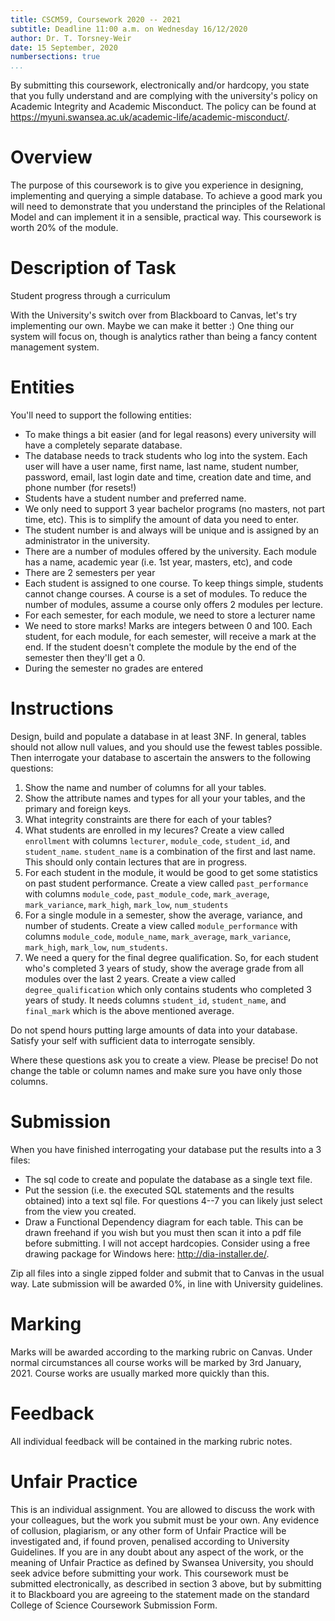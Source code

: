 ```yaml
---
title: CSCM59, Coursework 2020 -- 2021 
subtitle: Deadline 11:00 a.m. on Wednesday 16/12/2020
author: Dr. T. Torsney-Weir
date: 15 September, 2020
numbersections: true
...
```



By submitting this coursework, electronically and/or hardcopy, you state that
you fully understand and are complying with the university's policy on
Academic Integrity and Academic Misconduct. The policy can be found at
<https://myuni.swansea.ac.uk/academic-life/academic-misconduct/>.

# Overview

The purpose of this coursework is to give you experience in designing,
implementing and querying a simple database. To achieve a good mark you will
need to demonstrate that you understand the principles of the Relational Model
and can implement it in a sensible, practical way. This coursework is worth 20%
of the module.

# Description of Task

Student progress through a curriculum

With the University's switch over from Blackboard to Canvas, let's try 
implementing our own. Maybe we can make it better :) One thing our system will
focus on, though is analytics rather than being a fancy content management
system.

# Entities

You'll need to support the following entities:

* To make things a bit easier (and for legal reasons) every university will
  have a completely separate database.
* The database needs to track students who log into the system. Each user will
  have a user name, first name, last name, student number,
  password, email, last login date and time, creation date and time, and 
  phone number (for resets!)
* Students have a student number and preferred name. 
* We only need to support 3 year bachelor programs (no masters, not part 
  time, etc). This is to simplify the amount of data you need to enter.
* The student number is and always will be unique and is assigned by an 
  administrator in the university.
* There are a number of modules offered by the university. Each module has a 
  name, academic year (i.e. 1st year, masters, etc), and code
* There are 2 semesters per year
* Each student is assigned to one course. To keep things simple, students
  cannot change courses. A course is a set of modules. To reduce the number of
  modules, assume a course only offers 2 modules per lecture. 
* For each semester, for each module, we need to store a lecturer name
* We need to store marks! Marks are integers between 0 and 100. Each student, 
  for each module, for each semester, will receive a mark at the end. If the
  student doesn't complete the module by the end of the semester then they'll
  get a 0. 
* During the semester no grades are entered

# Instructions

Design, build and populate a database in at least 3NF.  In general, tables
should not allow null values, and you should use the fewest tables possible.
Then interrogate your database to ascertain the answers to the following
questions:

1. Show the name and number of columns for all your tables.
2. Show the attribute names and types for all your your tables, 
   and the primary and foreign keys.
3. What integrity constraints are there for each of your tables?
4. What students are enrolled in my lecures? Create a view called `enrollment`
   with columns `lecturer`, `module_code`, `student_id`, and `student_name`.
   `student_name` is a combination of the first and last name. This should
   only contain lectures that are in progress.
5. For each student in the module, it would be good to get some statistics
   on past student performance. Create a view called `past_performance` with
   columns `module_code`, `past_module_code`, `mark_average`, `mark_variance`,
   `mark_high`, `mark_low`, `num_students`
6. For a single module in a semester, show the average, variance, and number 
   of students. Create a view called `module_performance` with columns
   `module_code`, `module_name`, `mark_average`, `mark_variance`, `mark_high`, 
   `mark_low`, `num_students`. 
7. We need a query for the final degree qualification. So, for each student 
   who's completed 3 years of study, show the average grade from all modules
   over the last 2 years. Create a view called `degree_qualification` which 
   only contains students who completed 3 years of study. It needs columns
   `student_id`, `student_name`, and `final_mark` which is the above mentioned
   average.

Do not spend hours putting large amounts of data into your database. 
Satisfy your self with sufficient data to interrogate sensibly.

Where these questions ask you to create a view. Please be precise! Do not change
the table or column names and make sure you have only those columns.

# Submission

When you have finished interrogating your database put the results into a
3 files: 

* The sql code to create and populate the database as a single text file.
* Put the session (i.e. the executed SQL statements and the results
  obtained) into a text sql file. For questions 4--7 you can likely just select
  from the view you created.
* Draw a Functional Dependency diagram for each table. This can be drawn 
  freehand if you wish but you must then scan it into a pdf file before 
  submitting. I will not accept hardcopies. Consider using a free drawing 
  package for Windows here: <http://dia-installer.de/>. 

Zip all files into a single zipped folder and submit that to Canvas in the
usual way.  Late submission will be awarded 0%, in line with University
guidelines.

# Marking

Marks will be awarded according to the marking rubric on Canvas. Under
normal circumstances all course works will be marked by 3rd January, 2021. 
Course works are usually marked more quickly than this.

# Feedback

All individual feedback will be contained in the marking rubric notes. 

# Unfair Practice 

This is an individual assignment. You are allowed to discuss
the work with your colleagues, but the work you submit must be your own. Any
evidence of collusion, plagiarism, or any other form of Unfair Practice will be
investigated and, if found proven, penalised according to University Guidelines.
If you are in any doubt about any aspect of the work, or the meaning of Unfair
Practice as defined by Swansea University, you should seek
advice before submitting your work. This coursework must be submitted
electronically, as described in section 3 above, but by submitting it to
Blackboard you are agreeing to the statement made on the standard
College of Science Coursework Submission Form.


